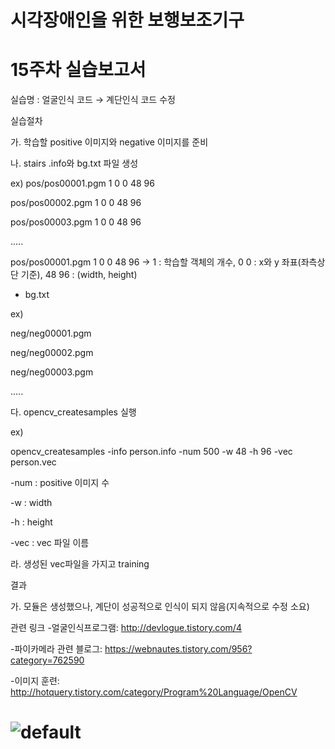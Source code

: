 # 시각장애인을 위한 보행보조기구
# 15주차 실습보고서

실습명 : 얼굴인식 코드 → 계단인식 코드 수정

실습절차

가. 학습할 positive 이미지와 negative 이미지를 준비 


나. stairs .info와 bg.txt 파일 생성


ex)
pos/pos00001.pgm 1 0 0 48 96

pos/pos00002.pgm 1 0 0 48 96

pos/pos00003.pgm 1 0 0 48 96


.....


pos/pos00001.pgm 1 0 0 48 96  -> 1 : 학습할 객체의 개수,  0 0 : x와 y 좌표(좌측상단 기준),  48 96 : (width, height)

- bg.txt


ex)

neg/neg00001.pgm

neg/neg00002.pgm

neg/neg00003.pgm


.....



다. opencv_createsamples 실행 


ex)

opencv_createsamples -info person.info -num 500 -w 48 -h 96 -vec person.vec

-num : positive 이미지 수

-w : width

-h : height

-vec : vec 파일 이름 


라. 생성된 vec파일을 가지고 training




결과

가. 모듈은 생성했으나, 계단이 성공적으로 인식이 되지 않음(지속적으로 수정 소요)

관련 링크
-얼굴인식프로그램: http://devlogue.tistory.com/4

-파이카메라 관련 블로그: https://webnautes.tistory.com/956?category=762590

-이미지 훈련: http://hotquery.tistory.com/category/Program%20Language/OpenCV



# ![default](https://user-images.githubusercontent.com/44151969/49708698-fc5a1200-fc73-11e8-8b4a-f50509ade473.jpg)

 
